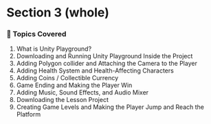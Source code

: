 # Section 3 (whole)

### 📌 Topics Covered  
1. What is Unity Playground?
2. Downloading and Running Unity Playground Inside the Project
3. Adding Polygon collider and Attaching the Camera to the Player
4. Adding Health System and Health-Affecting Characters
5. Adding Coins / Collectible Currency
6. Game Ending and Making the Player Win
7. Adding Music, Sound Effects, and Audio Mixer
8. Downloading the Lesson Project
8. Creating Game Levels and Making the Player Jump and Reach the Platform
